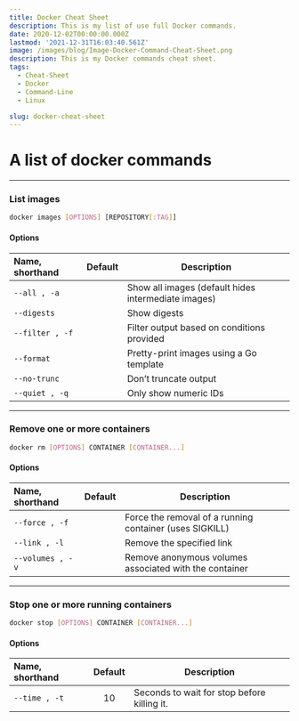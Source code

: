 ```yaml
---
title: Docker Cheat Sheet
description: This is my list of use full Docker commands.
date: 2020-12-02T00:00:00.000Z
lastmod: '2021-12-31T16:03:40.561Z'
image: /images/blog/Image-Docker-Command-Cheat-Sheet.png
description: This is my Docker commands cheat sheet.
tags:
  - Cheat-Sheet
  - Docker
  - Command-Line
  - Linux

slug: docker-cheat-sheet
---
```


# A list of docker commands

---

### List images

```sh
docker images [OPTIONS] [REPOSITORY[:TAG]]
```

#### Options

| Name, shorthand | Default | Description                                         |
| :-------------- | :------:| --------------------------------------------------- |
| `--all , -a`    |         | Show all images (default hides intermediate images) |
| `--digests`     |         | Show digests                                        |
| `--filter , -f` |         | Filter output based on conditions provided          |
| `--format`      |         | Pretty-print images using a Go template             |
| `--no-trunc`    |         | Don’t truncate output                               |
| `--quiet , -q`  |         | Only show numeric IDs                               |

---

### Remove one or more containers

```sh
docker rm [OPTIONS] CONTAINER [CONTAINER...]
```

#### Options

| Name, shorthand | Default | Description                                             |
|:----------------|:-------:| ------------------------------------------------------- |
|`--force , -f`   |         | Force the removal of a running container (uses SIGKILL) |
|`--link , -l`    |         | Remove the specified link                               |
|`--volumes , -v` |         | Remove anonymous volumes associated with the container  |

---

### Stop one or more running containers

```sh
docker stop [OPTIONS] CONTAINER [CONTAINER...]
```

#### Options

| Name, shorthand | Default | Description                                 |
|:----------------|:-------:| ------------------------------------------- |
|`--time , -t`    | 10      | Seconds to wait for stop before killing it. |
